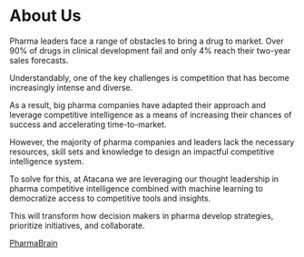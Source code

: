 # About Us

Pharma leaders face a range of obstacles to bring a drug to market. Over 90% of drugs in clinical development fail and only 4% reach their two-year sales forecasts. 

Understandably, one of the key challenges is competition that has become increasingly intense and diverse. 

As a result, big pharma companies have adapted their approach and leverage competitive intelligence as a means of increasing their chances of success and accelerating time-to-market. 

However, the majority of pharma companies and leaders lack the necessary resources, skill sets and knowledge to design an impactful competitive intelligence system.

To solve for this, at Atacana we are leveraging our thought leadership in pharma competitive intelligence combined with machine learning to democratize access to competitive tools and insights.

This will transform how decision makers in pharma develop strategies, prioritize initiatives, and collaborate. 

[PharmaBrain](http://www.pharmabrain.ai/)
